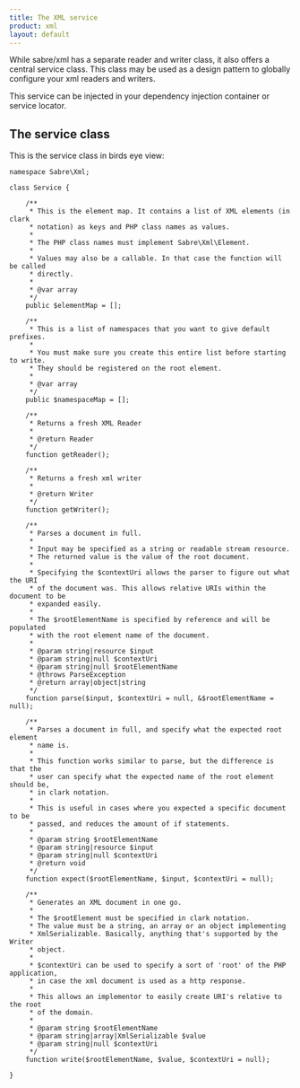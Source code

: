 ```yaml
---
title: The XML service
product: xml
layout: default
---
```


While sabre/xml has a separate reader and writer class, it also offers a
central service class. This class may be used as a design pattern to globally
configure your xml readers and writers.

This service can be injected in your dependency injection container or service
locator.

The service class
-----------------

This is the service class in birds eye view:


    namespace Sabre\Xml;

    class Service {

        /**
         * This is the element map. It contains a list of XML elements (in clark
         * notation) as keys and PHP class names as values.
         *
         * The PHP class names must implement Sabre\Xml\Element.
         *
         * Values may also be a callable. In that case the function will be called
         * directly.
         *
         * @var array
         */
        public $elementMap = [];

        /**
         * This is a list of namespaces that you want to give default prefixes.
         *
         * You must make sure you create this entire list before starting to write.
         * They should be registered on the root element.
         *
         * @var array
         */
        public $namespaceMap = [];

        /**
         * Returns a fresh XML Reader
         *
         * @return Reader
         */
        function getReader();

        /**
         * Returns a fresh xml writer
         *
         * @return Writer
         */
        function getWriter();

        /**
         * Parses a document in full.
         *
         * Input may be specified as a string or readable stream resource.
         * The returned value is the value of the root document.
         *
         * Specifying the $contextUri allows the parser to figure out what the URI
         * of the document was. This allows relative URIs within the document to be
         * expanded easily.
         *
         * The $rootElementName is specified by reference and will be populated
         * with the root element name of the document.
         *
         * @param string|resource $input
         * @param string|null $contextUri
         * @param string|null $rootElementName
         * @throws ParseException
         * @return array|object|string
         */
        function parse($input, $contextUri = null, &$rootElementName = null);

        /**
         * Parses a document in full, and specify what the expected root element
         * name is.
         *
         * This function works similar to parse, but the difference is that the
         * user can specify what the expected name of the root element should be,
         * in clark notation.
         *
         * This is useful in cases where you expected a specific document to be
         * passed, and reduces the amount of if statements.
         *
         * @param string $rootElementName
         * @param string|resource $input
         * @param string|null $contextUri
         * @return void
         */
        function expect($rootElementName, $input, $contextUri = null);

        /**
         * Generates an XML document in one go.
         *
         * The $rootElement must be specified in clark notation.
         * The value must be a string, an array or an object implementing
         * XmlSerializable. Basically, anything that's supported by the Writer
         * object.
         *
         * $contextUri can be used to specify a sort of 'root' of the PHP application,
         * in case the xml document is used as a http response.
         *
         * This allows an implementor to easily create URI's relative to the root
         * of the domain.
         *
         * @param string $rootElementName
         * @param string|array|XmlSerializable $value
         * @param string|null $contextUri
         */
        function write($rootElementName, $value, $contextUri = null);

    }
